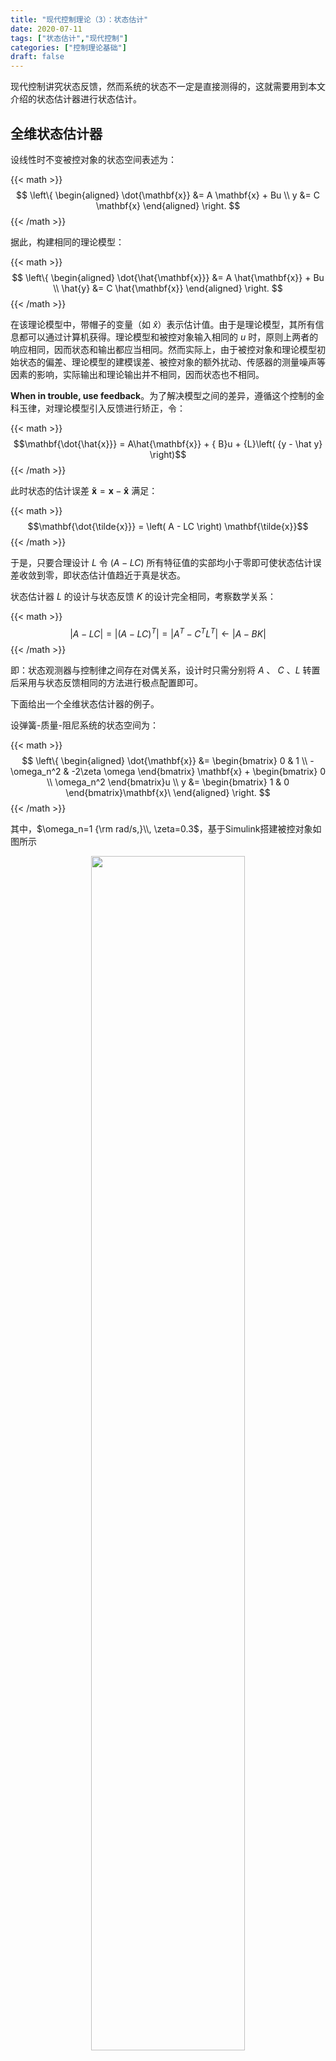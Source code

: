 ```yaml
---
title: "现代控制理论（3）：状态估计"
date: 2020-07-11
tags: ["状态估计","现代控制"]
categories: ["控制理论基础"]
draft: false
---
```


现代控制讲究状态反馈，然而系统的状态不一定是直接测得的，这就需要用到本文介绍的状态估计器进行状态估计。

<!--more-->

## 全维状态估计器

设线性时不变被控对象的状态空间表述为：

{{< math >}}$$
\left\{
\begin{aligned}
\dot{\mathbf{x}} &= A \mathbf{x} + Bu  \\
y &= C \mathbf{x}
\end{aligned}
\right.
$${{< /math >}}

据此，构建相同的理论模型：

{{< math >}}$$
\left\{
\begin{aligned}
\dot{\hat{\mathbf{x}}} &= A \hat{\mathbf{x}} + Bu  \\
\hat{y} &= C \hat{\mathbf{x}}
\end{aligned}
\right.
$${{< /math >}}

在该理论模型中，带帽子的变量（如 $\hat{x}$）表示估计值。由于是理论模型，其所有信息都可以通过计算机获得。理论模型和被控对象输入相同的 $u$ 时，原则上两者的响应相同，因而状态和输出都应当相同。然而实际上，由于被控对象和理论模型初始状态的偏差、理论模型的建模误差、被控对象的额外扰动、传感器的测量噪声等因素的影响，实际输出和理论输出并不相同，因而状态也不相同。

**When in trouble, use feedback**。为了解决模型之间的差异，遵循这个控制的金科玉律，对理论模型引入反馈进行矫正，令：

{{< math >}}$$\mathbf{\dot{\hat{x}}} = A\hat{\mathbf{x}} + { B}u + {L}\left( {y - \hat y} \right)$${{< /math >}}

此时状态的估计误差 ${\mathbf{\tilde x}} = {\mathbf{x}} - {\mathbf{\hat{x}}}$ 满足：

{{< math >}}$$\mathbf{\dot{\tilde{x}}} = \left( A - LC \right) \mathbf{\tilde{x}}$${{< /math >}}

于是，只要合理设计 $L$ 令 $\left( A - LC \right)$ 所有特征值的实部均小于零即可使状态估计误差收敛到零，即状态估计值趋近于真是状态。

状态估计器 $L$ 的设计与状态反馈 $K$ 的设计完全相同，考察数学关系：

{{< math >}}$$
\left| {{A} - {LC}} \right| = \left| {{{\left( {{A} - {LC}} \right)}^T}} \right| = \left| {{{A}^T} - {{C}^T}{{L}^T}} \right| \leftarrow \left| A - BK \right|
$${{< /math >}}

即：状态观测器与控制律之间存在对偶关系，设计时只需分别将 $A$ 、 $C$ 、$L$ 转置后采用与状态反馈相同的方法进行极点配置即可。

下面给出一个全维状态估计器的例子。

设弹簧-质量-阻尼系统的状态空间为：

{{< math >}}$$
\left\{
\begin{aligned}
\dot{\mathbf{x}} &= \begin{bmatrix}
0 & 1 \\
-\omega_n^2 & -2\zeta \omega
\end{bmatrix}
\mathbf{x} + \begin{bmatrix}
0 \\ \omega_n^2
\end{bmatrix}u  \\
y &= \begin{bmatrix}
1 & 0
\end{bmatrix}\mathbf{x}\
\end{aligned}
\right.
$${{< /math >}}

其中，$\omega_n=1 {\rm  rad/s,}\\, \zeta=0.3$，基于Simulink搭建被控对象如图所示

<div align=center>
    <img src=mc03a.png width=70% />
</div>


为了状态估计能够快速收敛，设的阻尼系数 $\zeta=0.7$ ，对应极点为 $-0.70\pm0.71j$ ，进而 $L=\left[0.80,\, -0.48\right]$。带入仿真，观察状态的实际值和估计值如下图所示：

<div align=center>
    <img src=mc03b.png width=50% />
</div>

第一个子图实线为真实状态，虚线为状态估计值，可见两者在大约5s后趋于一致。第二个子图则表示两个状态的估计误差，同样可以反应状态估计值的误差随时间收敛到零，状态估计值趋于真实值。

## 降维状态估计器

上面介绍的状态估计器称之为全维状态估计器，因为它对系统的所有状态都进行了估计。然而，在一些情况下，系统的输出就是系统的某一个状态，能否直接利用这个状态，仅对其他状态进行估计呢？这时就需要用降维状态估计器。

以单输入单输出系统（SISO，Single Input Sigle Output）为例，将其状态空间方程拆解为：

{{< math >}}$$
\left\{ \begin{array}{l}
  \begin{bmatrix}
  \dot{x}_a \\
  \dot{\mathbf{x}}_b
  \end{bmatrix}
   = \begin{bmatrix}
A_{aa} & A_{ab} \\ A_{ba} & A_{bb}
\end{bmatrix}\begin{bmatrix}
  x_a \\
  \mathbf{x}_b
  \end{bmatrix}
+\begin{bmatrix} 
  B_a \\B_b
\end{bmatrix} u \\
y = \begin{bmatrix} 
  1&0
\end{bmatrix}\begin{bmatrix}
  x_a \\
  \mathbf{x}_b
  \end{bmatrix}
\end{array} \right.
$${{< /math >}}

系统的输出就是状态量 $x_a$ ，需要进行估计的状态为 $\mathbf{x}_b$ 。

为了实现降维，需要对原始的状态空间方程进行改造，构造新的系统，使其状态变量有且仅有 $\mathbf{x}_b$ 。

首先从 $\dot{\mathbf{x}}_b$ 的方程中寻找新的系统输入方程：

{{< math >}}$$\dot{\mathbf{x}}_b = {{A}_{bb}}{{\mathbf{x}}_b} + \left( {{A_{ba}}{x_a} + {{ B}_b}u} \right)$${{< /math >}}

将 $\dot{x}_a$ 换为输出的导数 $\dot{y}$ ，改写系统的输出方程：

{{< math >}}$$\left( {\dot{y} - {A_{aa}}{x_a} - {B_a}u} \right) = {{A}_{ab}}{{\mathbf{x}}_b}$${{< /math >}}

由上面两个式子，对比标准的状态空间方程，显然有以下转换关系：

{{< math >}}$$
\left\{ \begin{array}{l}
{\bf{x}} \to {{\bf{x}}_b}\\
{A} \to {{A}_{bb}}\\
{B}u \to \left( {{A_{ba}}{x_a} + {{B}_b}u} \right)\\
C \to {{A}_{ab}}\\
y \to \left( {\dot y - {A_{aa}}{x_a} - {B_a}u} \right)
\end{array} \right.
$${{< /math >}}

根据全维状态估计器的设计方法，对这个转换后的"新系统"进行状态估计器设计，有

{{< math >}}$$
\begin{aligned}
\dot{\hat{\mathbf{x}}}_b &= {{A}_{bb}}{{{\bf{\hat x}}}_b} + \left( {{A_{ba}}{x_a} + {{B}_b}u} \right) + {{L}_b}\left[ {\left( {\dot y - {A_{aa}}{x_a} - {B_a}u} \right) - {{A}_{ab}}{{{\bf{\hat x}}}_b}} \right] \\
&= \left( {{{A}_{bb}} - {{L}_b}{{A}_{ab}}} \right){{{\bf{\hat x}}}_b} + \left( {{A_{ba}} - {{L}_b}{A_{aa}}} \right)y + \left( {{{B}_b} - {{L}_b}{B_a}} \right)u + {{L}_b}\dot y
\end{aligned}
$${{< /math >}}

由此初步完成了降维估计器的构造，设计的目标只需令 $A_{bb} - L_bA_{ab}$ 的所有特征值实部为负。需要注意的是，上式中包含输出的导数 $\dot{y}$，实际中微分是不容易实现的，且容易放大高频噪声，应当避免这一项的存在。于是需要进一步构造辅助变量 $\mathbf{x}_c = \mathbf{\hat x}_b - L_by$ ，则上式改为：

{{< math >}}$$
\dot{\hat{\mathbf{x}}}_c = \left( {{{A}_{bb}} - {{L}_b}{{A}_{ab}}} \right)\left( {{{\bf{x}}_c} + {{L}_b}y} \right) + \left( {{A_{ba}} - {{L}_b}{A_{aa}}} \right)y + \left( {{{B}_b} - {{L}_b}{B_a}} \right)u
$${{< /math >}}

至此，推导出降维状态估计器的可实现的形式。对于本文所提及的弹簧-质量-阻尼系统，其降维状态估计器结构如下图所示：

<div align=center>
    <img src=mc03c.png width=70% />
</div>

对降维状态估计器进行参数设计，之后得到该估计器的响应如图：

<div align=center>
    <img src=mc03d.png width=50% />
</div>

该降维状态估计器仅对状态量 $x_2$ 进行估计，可见在 8s 左右估计的误差已收敛到合适的范围，随着时间的增长，状态估计误差收敛于零，状态估计值收敛于真实值。


全维状态估计器还是降维状态估计器？这是一个开放性的问题，全维状态估计器的所有状态响应都有一定的收敛过程，而降维状态估计器利用系统输出作为已知状态，仅被估计的状态存在收敛过程，从这一方面看，降维状态估计器具有"更快"的效果；然而，降维估计器中对应于系统输出的状态容易受到传感器噪声的影响，而全维状态估计可以对噪声进行滤波，因而全维状态估计器具有"更低噪声"的效果。


## 参考资料

1. G.F. Franklin, J. D. Powell, and A. Emami-Naeini, Feedback Control of Dynamic Systems, 7th ed. 2014.
